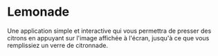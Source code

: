# Lemonade 
Une application simple et interactive qui
vous permettra de presser des citrons en appuyant sur l'image
affichée à l'écran, jusqu'à ce que vous remplissiez un verre de
citronnade. 
